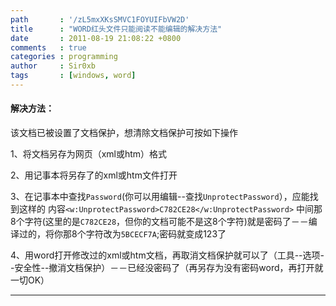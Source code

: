 ```yaml
---
path       : '/zL5mxXKsSMVC1FOYUIFbVW2D'
title      : "WORD红头文件只能阅读不能编辑的解决方法"
date       : 2011-08-19 21:08:22 +0800
comments   : true
categories : programming
author     : Sir0xb
tags       : [windows, word]
---
```


#### 解决方法：

该文档已被设置了文档保护，想清除文档保护可按如下操作

1、将文档另存为网页（xml或htm）格式

2、用记事本将另存了的xml或htm文件打开

3、在记事本中查找`Password`(你可以用编辑--查找`UnprotectPassword`），应能找到这样的
内容`<w:UnprotectPassword>C782CE28</w:UnprotectPassword>`
中间那8个字符(这里的是`C782CE28`，但你的文档可能不是这8个字符)就是密码了－－编译过的，将你那8个字符改为`5BCECF7A`;密码就变成123了

4、用word打开修改过的xml或htm文档，再取消文档保护就可以了（工具--选项--安全性--撤消文档保护）－－已经没密码了（再另存为没有密码word，再打开就一切OK）

***
